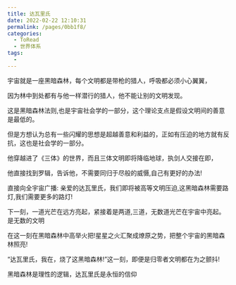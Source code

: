 ```yaml
---
title: 达瓦里氏
date: 2022-02-22 12:10:31
permalink: /pages/0bb1f8/
categories:
  - ToRead
  - 世界体系
tags:
  - 
---
```

宇宙就是一座黑暗森林，每个文明都是带枪的猎人，呼吸都必须小心翼翼，

因为林中到处都有与他一样潜行的猎人，他不能让别的文明发现。

这是黑暗森林法则,也是宇宙社会学的一部分，这个理论支点是假设文明间的善意是最低的。

但是方想认为总有一些闪耀的思想是超越善意和利益的，正如有压迫的地方就有反抗，这也是社会学的一部分。

他穿越进了《三体》的世界，而且三体文明即将降临地球，执剑人交接在即，

他直接找到罗辑，告诉他，不需要同归于尽般的威慑,自己有更好的办法!

直接向全宇宙广播: 亲爱的达瓦里氏，我们即将被高等文明压迫,这黑暗森林需要路灯,我们需要更多的路灯!

下一刻，一道光芒在远方亮起，紧接着是两道,三道，无数道光芒在宇宙中亮起。是无数的文明

在这一刻在黑暗森林中高举火把!星星之火汇聚成燎原之势，把整个宇宙的黑暗森林照亮!

“达瓦里氏，我在，烧了这黑暗森林!”这一刻，即便是归零者文明都在为之颤抖!

黑暗森林是理性的逻辑，达瓦里氏是永恒的信仰